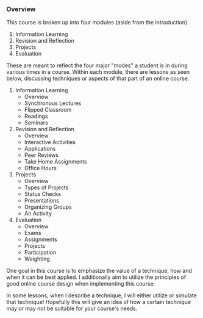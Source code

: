 ### Overview

This course is broken up into four modules (aside from the introduction)

1. Information Learning
2. Revision and Reflection
3. Projects
4. Evaluation

These are meant to reflect the four major "modes" a student is in during various times in a course. Within each module, there are lessons as seen below, discussing techniques or aspects of that part of an online course.

1. Information Learning
	- Overview
	- Synchronous Lectures
	- Flipped Classroom
	- Readings
	- Seminars
2. Revision and Reflection
	- Overview
	- Interactive Activities
	- Applications
	- Peer Reviews
	- Take Home Assignments
	- Office Hours
3. Projects
	- Overview
	- Types of Projects
	- Status Checks
	- Presentations
	- Organizing Groups
	- An Activity
4. Evaluation
	- Overview
	- Exams
	- Assignments
	- Projects
	- Participation
	- Weighting

One goal in this course is to emphasize the value of a technique, how and when it can be best applied. I additionally aim to utilize the principles of good online course design when implementing this course.

In some lessons, when I describe a technique, I will either utilize or simulate that technique! Hopefully this will give an idea of how a certain technique may or may not be suitable for your course's needs.
